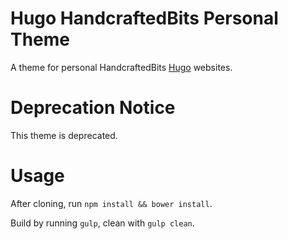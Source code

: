 # Hugo HandcraftedBits Personal Theme

A theme for personal HandcraftedBits [Hugo](https://gohugo.io) websites.

# Deprecation Notice

This theme is deprecated.

# Usage

After cloning, run `npm install && bower install`.

Build by running `gulp`, clean with `gulp clean`.
